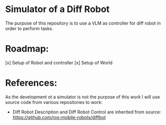 # Simulator of a Diff Robot
The purpose of this repository is to use a VLM as controller for diff robot in order to perform tasks.

# Roadmap:
[x] Setup of Robot and controller
[x] Setup of World 


# References:
As the development ot a simulator is not the purpose of this work I will use source code from various repositories to work:
- Diff Robot Description and Diff Robot Control are inherited from source: https://github.com/ros-mobile-robots/diffbot

